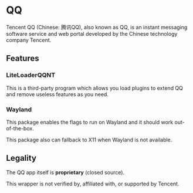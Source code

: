 # QQ

Tencent QQ (Chinese: 腾讯QQ), also known as QQ, is an instant messaging software service and web portal developed by the Chinese technology company Tencent.


## Features

### LiteLoaderQQNT

This is a third-party program which allows you load plugins to extend QQ and remove useless features as you need.

### Wayland

This package enables the flags to run on Wayland and it should work out-of-the-box.

This package also can fallback to X11 when Wayland is not available.

## Legality

The QQ app itself is **proprietary** (closed source).

This wrapper is not verified by, affiliated with, or supported by Tencent.

